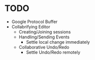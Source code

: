 TODO
====
* Google Protocol Buffer
* Collabrifying Editor
	* Creating/Joining sessions
	* Handling/Sending Events
		* Settle local change immediately
	* Collaborative Undo/Redo
		* Settle Undo/Redo remotely
		